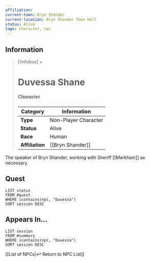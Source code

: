 ```yaml
---
affiliation:
current-town: Bryn Shander
current-location: Bryn Shander Town Hall
status: Alive
tags: character, npc
---
```


## Information
> [!infobox] +
> # Duvessa Shane
> ##### Character
> | Category | Information |
> | ---- | ---- |
> | **Type** | Non-Player Character |
> | **Status** | Alive |
> | **Race** | Human |
> | **Affiliation** | [[Bryn Shander]] |

The speaker of Bryn Shander, working with Sheriff [[Markham]] as necessary.

## Quest

```dataview
LIST status
FROM #quest 
WHERE icontains(npc, "Duvessa")
SORT session DESC
```

## Appears In...
```dataview
LIST session
FROM #summary
WHERE icontains(npc, "Duvessa")
SORT session DESC
```

[[List of NPCs|↩️ Return to NPC List]]